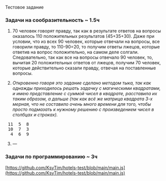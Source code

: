 Тестовое задание

### **Задачи на сообразительность ~ 1.5ч**
1. 70 человек говорят правду, так как в результате ответов на вопросы оказалось 110 положительных результатов (45+35+30). Даже при условии, что из всех 90 человек, 
которые отвечали на вопросы, все говорили правду, то 110-90=20, то получим ответы лжецов, которые ответив на вопрос положительно, на самом деле солгали. Следовательно,
так как все на вопросы отвечало 90 человек, то, вычитая 20 положительных ответов от лжецов, получим 70 человек, которые действительно сказали правду, отвечая на
поставленные вопросы. 

2. _Откровенно говоря это задание сделано методом тыка, так как однажды приходилось решать задачку с магическими квадратами, и имею представление с суммой чисел в
квадрате, расставила их таким образом, а дальше (так как всё же матрица квадрата 3-х мерная, что не составило очень много времени для того, чтобы просто подмазать
к нужному решению с произведением чисел в столбцах и строках)._
<pre>
 11  5  8 
 10  7  3
  4  6  9 
</pre>  
   
3.   —

### **Задачи по программированию ~ 3ч**
[https://github.com/KsyTim/hotels-test/blob/main/main.js](https://github.com/KsyTim/hotels-test/blob/main/main.js)
